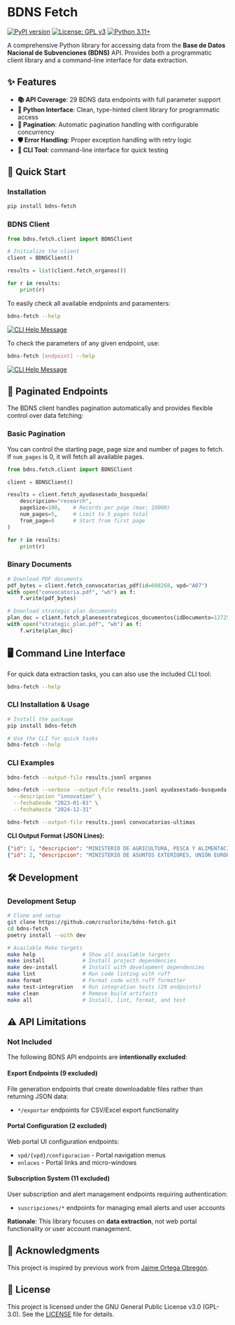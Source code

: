 # BDNS Fetch

[![PyPI version](https://badge.fury.io/py/bdns-fetch.svg)](https://badge.fury.io/py/bdns-fetch)
[![License: GPL v3](https://img.shields.io/badge/License-GPLv3-blue.svg)](https://www.gnu.org/licenses/gpl-3.0)
[![Python 3.11+](https://img.shields.io/badge/python-3.11+-blue.svg)](https://www.python.org/downloads/)

A comprehensive Python library for accessing data from the **Base de Datos Nacional de Subvenciones (BDNS)** API. Provides both a programmatic client library and a command-line interface for data extraction.

## ✨ Features

- **📚 API Coverage**: 29 BDNS data endpoints with full parameter support
- **🐍 Python Interface**: Clean, type-hinted client library for programmatic access
- **🔄 Pagination**: Automatic pagination handling with configurable concurrency
- **🛡️ Error Handling**: Proper exception handling with retry logic
- **🔧 CLI Tool**: command-line interface for quick testing

## 🚀 Quick Start

### Installation

```bash
pip install bdns-fetch
```

### BDNS Client

```python
from bdns.fetch.client import BDNSClient

# Initialize the client
client = BDNSClient()

results = list(client.fetch_organos())

for r in results:
    print(r)
```

To easily check all available endpoints and paramenters:

```bash
bdns-fetch --help
```

[![CLI Help Message](https://raw.githubusercontent.com/cruzlorite/bdns-fetch/main/img/cli-help-2.png)](https://raw.githubusercontent.com/cruzlorite/bdns-fetch/main/img/cli-help-2.png)

To check the parameters of any given endpoint, use:

```bash
bdns-fetch [endpoint] --help
```
[![CLI Help Message](https://raw.githubusercontent.com/cruzlorite/bdns-fetch/main/img/cli-help-1.png)](https://raw.githubusercontent.com/cruzlorite/bdns-fetch/main/img/cli-help-1.png)

## 📄 Paginated Endpoints

The BDNS client handles pagination automatically and provides flexible control over data fetching:

### Basic Pagination

You can control the starting page, page size and number of pages to fetch. If `num_pages` is 0, it will fetch all available pages.

```python
from bdns.fetch.client import BDNSClient

client = BDNSClient()

results = client.fetch_ayudasestado_busqueda(
    descripcion="research",
    pageSize=100,    # Records per page (max: 10000)
    num_pages=5,     # Limit to 5 pages total
    from_page=0      # Start from first page
)

for r in results:
    print(r)
```

### Binary Documents

```python
# Download PDF documents
pdf_bytes = client.fetch_convocatorias_pdf(id=608268, vpd="A07")
with open("convocatoria.pdf", "wb") as f:
    f.write(pdf_bytes)

# Download strategic plan documents
plan_doc = client.fetch_planesestrategicos_documentos(idDocumento=1272508)
with open("strategic_plan.pdf", "wb") as f:
    f.write(plan_doc)
```

## 🖥️ Command Line Interface

For quick data extraction tasks, you can also use the included CLI tool:

```bash
bdns-fetch --help
```

### CLI Installation & Usage

```bash
# Install the package
pip install bdns-fetch

# Use the CLI for quick tasks
bdns-fetch --help
```

### CLI Examples

```bash
bdns-fetch --output-file results.jsonl organos

bdns-fetch --verbose --output-file results.jsonl ayudasestado-busqueda \
  --descripcion "innovation" \
  --fechaDesde "2023-01-01" \
  --fechaHasta "2024-12-31"

bdns-fetch --output-file results.jsonl convocatorias-ultimas
```

**CLI Output Format (JSON Lines):**
```json
{"id": 1, "descripcion": "MINISTERIO DE AGRICULTURA, PESCA Y ALIMENTACIÓN", "codigo": "E04"}
{"id": 2, "descripcion": "MINISTERIO DE ASUNTOS EXTERIORES, UNIÓN EUROPEA Y COOPERACIÓN", "codigo": "E05"}
```

## 🛠️ Development

### Development Setup

```bash
# Clone and setup
git clone https://github.com/cruzlorite/bdns-fetch.git
cd bdns-fetch
poetry install --with dev

# Available Make targets
make help               # Show all available targets
make install            # Install project dependencies  
make dev-install        # Install with development dependencies
make lint               # Run code linting with ruff
make format             # Format code with ruff formatter
make test-integration   # Run integration tests (29 endpoints)
make clean              # Remove build artifacts
make all                # Install, lint, format, and test
```

## ⚠️ API Limitations

### Not Included
The following BDNS API endpoints are **intentionally excluded**:

#### Export Endpoints (9 excluded)
File generation endpoints that create downloadable files rather than returning JSON data:
- `*/exportar` endpoints for CSV/Excel export functionality

#### Portal Configuration (2 excluded)  
Web portal UI configuration endpoints:
- `vpd/{vpd}/configuracion` - Portal navigation menus
- `enlaces` - Portal links and micro-windows

#### Subscription System (11 excluded)
User subscription and alert management endpoints requiring authentication:
- `suscripciones/*` endpoints for managing email alerts and user accounts

**Rationale**: This library focuses on **data extraction**, not web portal functionality or user account management.

## 🙏 Acknowledgments

This project is inspired by previous work from [Jaime Ortega Obregón](https://github.com/JaimeObregon/subvenciones/tree/main).

## 📜 License

This project is licensed under the GNU General Public License v3.0 (GPL-3.0). See the [LICENSE](LICENSE) file for details.
